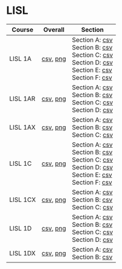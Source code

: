 # LISL

| Course | Overall | Section |
| ------ | ------- | ------- |
| LISL 1A | [csv](https://github.com/UCSD-Historical-Enrollment-Data/2025Spring/blob/main/overall/LISL%201A.csv), [png](https://raw.githubusercontent.com/UCSD-Historical-Enrollment-Data/2025Spring/main/plot_overall/LISL%201A.png) | Section A: [csv](https://github.com/UCSD-Historical-Enrollment-Data/2025Spring/blob/main/section/LISL%201A_A.csv)<br>Section B: [csv](https://github.com/UCSD-Historical-Enrollment-Data/2025Spring/blob/main/section/LISL%201A_B.csv)<br>Section C: [csv](https://github.com/UCSD-Historical-Enrollment-Data/2025Spring/blob/main/section/LISL%201A_C.csv)<br>Section D: [csv](https://github.com/UCSD-Historical-Enrollment-Data/2025Spring/blob/main/section/LISL%201A_D.csv)<br>Section E: [csv](https://github.com/UCSD-Historical-Enrollment-Data/2025Spring/blob/main/section/LISL%201A_E.csv)<br>Section F: [csv](https://github.com/UCSD-Historical-Enrollment-Data/2025Spring/blob/main/section/LISL%201A_F.csv) |
| LISL 1AR | [csv](https://github.com/UCSD-Historical-Enrollment-Data/2025Spring/blob/main/overall/LISL%201AR.csv), [png](https://raw.githubusercontent.com/UCSD-Historical-Enrollment-Data/2025Spring/main/plot_overall/LISL%201AR.png) | Section A: [csv](https://github.com/UCSD-Historical-Enrollment-Data/2025Spring/blob/main/section/LISL%201AR_A.csv)<br>Section B: [csv](https://github.com/UCSD-Historical-Enrollment-Data/2025Spring/blob/main/section/LISL%201AR_B.csv)<br>Section C: [csv](https://github.com/UCSD-Historical-Enrollment-Data/2025Spring/blob/main/section/LISL%201AR_C.csv)<br>Section D: [csv](https://github.com/UCSD-Historical-Enrollment-Data/2025Spring/blob/main/section/LISL%201AR_D.csv) |
| LISL 1AX | [csv](https://github.com/UCSD-Historical-Enrollment-Data/2025Spring/blob/main/overall/LISL%201AX.csv), [png](https://raw.githubusercontent.com/UCSD-Historical-Enrollment-Data/2025Spring/main/plot_overall/LISL%201AX.png) | Section A: [csv](https://github.com/UCSD-Historical-Enrollment-Data/2025Spring/blob/main/section/LISL%201AX_A.csv)<br>Section B: [csv](https://github.com/UCSD-Historical-Enrollment-Data/2025Spring/blob/main/section/LISL%201AX_B.csv)<br>Section C: [csv](https://github.com/UCSD-Historical-Enrollment-Data/2025Spring/blob/main/section/LISL%201AX_C.csv) |
| LISL 1C | [csv](https://github.com/UCSD-Historical-Enrollment-Data/2025Spring/blob/main/overall/LISL%201C.csv), [png](https://raw.githubusercontent.com/UCSD-Historical-Enrollment-Data/2025Spring/main/plot_overall/LISL%201C.png) | Section A: [csv](https://github.com/UCSD-Historical-Enrollment-Data/2025Spring/blob/main/section/LISL%201C_A.csv)<br>Section B: [csv](https://github.com/UCSD-Historical-Enrollment-Data/2025Spring/blob/main/section/LISL%201C_B.csv)<br>Section C: [csv](https://github.com/UCSD-Historical-Enrollment-Data/2025Spring/blob/main/section/LISL%201C_C.csv)<br>Section D: [csv](https://github.com/UCSD-Historical-Enrollment-Data/2025Spring/blob/main/section/LISL%201C_D.csv)<br>Section E: [csv](https://github.com/UCSD-Historical-Enrollment-Data/2025Spring/blob/main/section/LISL%201C_E.csv)<br>Section F: [csv](https://github.com/UCSD-Historical-Enrollment-Data/2025Spring/blob/main/section/LISL%201C_F.csv) |
| LISL 1CX | [csv](https://github.com/UCSD-Historical-Enrollment-Data/2025Spring/blob/main/overall/LISL%201CX.csv), [png](https://raw.githubusercontent.com/UCSD-Historical-Enrollment-Data/2025Spring/main/plot_overall/LISL%201CX.png) | Section A: [csv](https://github.com/UCSD-Historical-Enrollment-Data/2025Spring/blob/main/section/LISL%201CX_A.csv)<br>Section B: [csv](https://github.com/UCSD-Historical-Enrollment-Data/2025Spring/blob/main/section/LISL%201CX_B.csv)<br>Section C: [csv](https://github.com/UCSD-Historical-Enrollment-Data/2025Spring/blob/main/section/LISL%201CX_C.csv) |
| LISL 1D | [csv](https://github.com/UCSD-Historical-Enrollment-Data/2025Spring/blob/main/overall/LISL%201D.csv), [png](https://raw.githubusercontent.com/UCSD-Historical-Enrollment-Data/2025Spring/main/plot_overall/LISL%201D.png) | Section A: [csv](https://github.com/UCSD-Historical-Enrollment-Data/2025Spring/blob/main/section/LISL%201D_A.csv)<br>Section B: [csv](https://github.com/UCSD-Historical-Enrollment-Data/2025Spring/blob/main/section/LISL%201D_B.csv)<br>Section C: [csv](https://github.com/UCSD-Historical-Enrollment-Data/2025Spring/blob/main/section/LISL%201D_C.csv)<br>Section D: [csv](https://github.com/UCSD-Historical-Enrollment-Data/2025Spring/blob/main/section/LISL%201D_D.csv) |
| LISL 1DX | [csv](https://github.com/UCSD-Historical-Enrollment-Data/2025Spring/blob/main/overall/LISL%201DX.csv), [png](https://raw.githubusercontent.com/UCSD-Historical-Enrollment-Data/2025Spring/main/plot_overall/LISL%201DX.png) | Section A: [csv](https://github.com/UCSD-Historical-Enrollment-Data/2025Spring/blob/main/section/LISL%201DX_A.csv)<br>Section B: [csv](https://github.com/UCSD-Historical-Enrollment-Data/2025Spring/blob/main/section/LISL%201DX_B.csv) |
